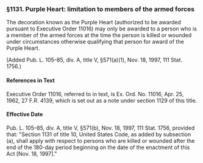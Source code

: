 ### §1131. Purple Heart: limitation to members of the armed forces ###

The decoration known as the Purple Heart (authorized to be awarded pursuant to Executive Order 11016) may only be awarded to a person who is a member of the armed forces at the time the person is killed or wounded under circumstances otherwise qualifying that person for award of the Purple Heart.

(Added Pub. L. 105–85, div. A, title V, §571(a)(1), Nov. 18, 1997, 111 Stat. 1756.)

#### References in Text ####

Executive Order 11016, referred to in text, is Ex. Ord. No. 11016, Apr. 25, 1962, 27 F.R. 4139, which is set out as a note under section 1129 of this title.

#### Effective Date ####

Pub. L. 105–85, div. A, title V, §571(b), Nov. 18, 1997, 111 Stat. 1756, provided that: "Section 1131 of title 10, United States Code, as added by subsection (a), shall apply with respect to persons who are killed or wounded after the end of the 180-day period beginning on the date of the enactment of this Act [Nov. 18, 1997]."